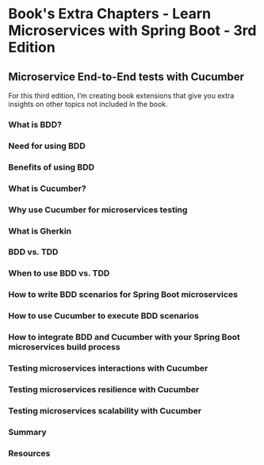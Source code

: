# Book's Extra Chapters - Learn Microservices with Spring Boot - 3rd Edition

## Microservice End-to-End tests with Cucumber
For this third edition, I’m creating book extensions that give you extra insights on other topics not included in the book.

### What is BDD?
### Need for using BDD
### Benefits of using BDD
### What is Cucumber?
### Why use Cucumber for microservices testing
### What is Gherkin
### BDD vs. TDD
### When to use BDD vs. TDD
### How to write BDD scenarios for Spring Boot microservices
### How to use Cucumber to execute BDD scenarios
### How to integrate BDD and Cucumber with your Spring Boot microservices build process
### Testing microservices interactions with Cucumber
### Testing microservices resilience with Cucumber
### Testing microservices scalability with Cucumber
### Summary
### Resources




